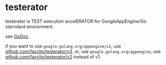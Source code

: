 # testerator

testerator is TEST execution accelERATOR for GoogleAppEngine/Go starndard environment.

see [GoDoc](https://pkg.go.dev/github.com/favclip/testerator/v3).

if you want to use `google.golang.org/appengine/v2`, use [github.com/favclip/testerator/v3](https://pkg.go.dev/github.com/favclip/testerator/v3).
or, use `google.golang.org/appengine`, use [github.com/favclip/testerator/v2](https://pkg.go.dev/github.com/favclip/testerator/v2) instead of v1.

